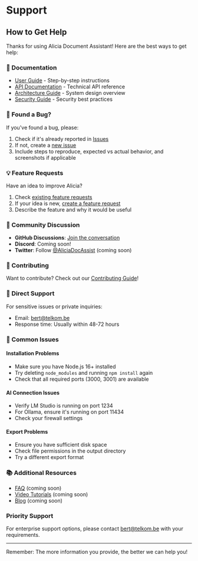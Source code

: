 # Support

## How to Get Help

Thanks for using Alicia Document Assistant! Here are the best ways to get help:

### 📖 Documentation

- [User Guide](web-app/docs/howto.md) - Step-by-step instructions
- [API Documentation](web-app/docs/api.md) - Technical API reference
- [Architecture Guide](web-app/docs/architecture.md) - System design overview
- [Security Guide](web-app/docs/security.md) - Security best practices

### 🐛 Found a Bug?

If you've found a bug, please:
1. Check if it's already reported in [Issues](https://github.com/anubissbe/alicia-document-assistant/issues)
2. If not, create a [new issue](https://github.com/anubissbe/alicia-document-assistant/issues/new)
3. Include steps to reproduce, expected vs actual behavior, and screenshots if applicable

### 💡 Feature Requests

Have an idea to improve Alicia?
1. Check [existing feature requests](https://github.com/anubissbe/alicia-document-assistant/issues?q=is%3Aissue+label%3Aenhancement)
2. If your idea is new, [create a feature request](https://github.com/anubissbe/alicia-document-assistant/issues/new?labels=enhancement)
3. Describe the feature and why it would be useful

### 💬 Community Discussion

- **GitHub Discussions**: [Join the conversation](https://github.com/anubissbe/alicia-document-assistant/discussions)
- **Discord**: Coming soon!
- **Twitter**: Follow [@AliciaDocAssist](https://twitter.com/AliciaDocAssist) (coming soon)

### 🤝 Contributing

Want to contribute? Check out our [Contributing Guide](CONTRIBUTING.md)!

### 📧 Direct Support

For sensitive issues or private inquiries:
- Email: bert@telkom.be
- Response time: Usually within 48-72 hours

### 🔧 Common Issues

#### Installation Problems
- Make sure you have Node.js 16+ installed
- Try deleting `node_modules` and running `npm install` again
- Check that all required ports (3000, 3001) are available

#### AI Connection Issues
- Verify LM Studio is running on port 1234
- For Ollama, ensure it's running on port 11434
- Check your firewall settings

#### Export Problems
- Ensure you have sufficient disk space
- Check file permissions in the output directory
- Try a different export format

### 📚 Additional Resources

- [FAQ](https://github.com/anubissbe/alicia-document-assistant/wiki/FAQ) (coming soon)
- [Video Tutorials](https://youtube.com/@AliciaDocAssist) (coming soon)
- [Blog](https://alicia-docs.com/blog) (coming soon)

### Priority Support

For enterprise support options, please contact bert@telkom.be with your requirements.

---

Remember: The more information you provide, the better we can help you!